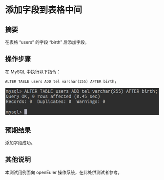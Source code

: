 # 添加字段到表格中间

## 摘要

在表格 “users” 的字段 “birth” 后添加字段。

## 操作步骤

在 MySQL 中执行以下指令：

```
ALTER TABLE users ADD tel varchar(255) AFTER birth;
```

![添加字段到表格中间-1](./img/添加字段到表格中间-1.png)

## 预期结果

添加字段成功。

## 其他说明

本测试用例面向 openEuler 操作系统，在此处供测试者参考。
